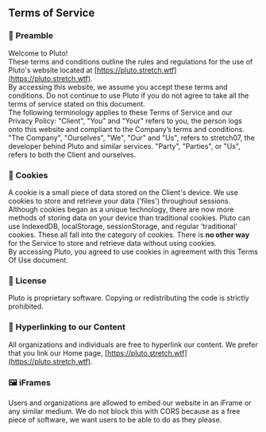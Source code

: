 **Terms of Service**
--------------------

### **🤚 Preamble**
Welcome to Pluto!  
These terms and conditions outline the rules and regulations for the use of Pluto's website located at [https://pluto.stretch.wtf](https://pluto.stretch.wtf).  
By accessing this website, we assume you accept these terms and conditions. Do not continue to use Pluto if you do not agree to take all the terms of service stated on this document.  
The following terminology applies to these Terms of Service and our Privacy Policy: "Client", "You" and "Your" refers to you, the person logs onto this website and compliant to the Company’s terms and conditions. "The Company", "Ourselves", "We", "Our" and "Us", refers to stretch07, the developer behind Pluto and similar services. "Party", "Parties", or "Us", refers to both the Client and ourselves.  

### **🍪 Cookies**
A cookie is a small piece of data stored on the Client's device. We use cookies to store and retrieve your data ('files') throughout sessions. Although cookies began as a unique technology, there are now more methods of storing data on your device than traditional cookies. Pluto can use IndexedDB, localStorage, sessionStorage, and regular 'traditional' cookies. These all fall into the category of cookies. There is **no other way** for the Service to store and retrieve data without using cookies.  
By accessing Pluto, you agreed to use cookies in agreement with this Terms Of Use document.

### **📄 License**
Pluto is proprietary software. Copying or redistributing the code is strictly prohibited.

### **🔗 Hyperlinking to our Content**
All organizations and individuals are free to hyperlink our content. We prefer that you link our Home page, [https://pluto.stretch.wtf](https://pluto.stretch.wtf).

### **🖼 iFrames**

Users and organizations are allowed to embed our website in an iFrame or any similar medium. We do not block this with CORS because as a free piece of software, we want users to be able to do as they please.  